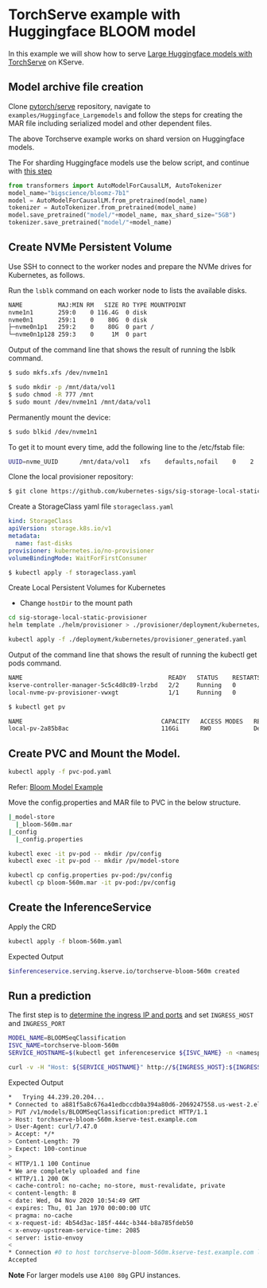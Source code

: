 # TorchServe example with Huggingface BLOOM model
In this example we will show how to serve [Large Huggingface models with TorchServe](https://github.com/pytorch/serve/tree/master/examples/Huggingface_Largemodels)
on KServe.

## Model archive file creation

Clone [pytorch/serve](https://github.com/pytorch/serve) repository,
navigate to `examples/Huggingface_Largemodels` and follow the steps for creating the MAR file including serialized model and other dependent files.

The above Torchserve example works on shard version on Huggingface models.

The For sharding Huggingface models use the below script, and continue with [this step](https://github.com/pytorch/serve/tree/master/examples/Huggingface_Largemodels#step-2-compress-downloaded-model)

```python
from transformers import AutoModelForCausalLM, AutoTokenizer
model_name="bigscience/bloomz-7b1"
model = AutoModelForCausalLM.from_pretrained(model_name)
tokenizer = AutoTokenizer.from_pretrained(model_name)
model.save_pretrained("model/"+model_name, max_shard_size="5GB")
tokenizer.save_pretrained("model/"+model_name)
```

## Create NVMe Persistent Volume

Use SSH to connect to the worker nodes and prepare the NVMe drives for Kubernetes, as follows.

Run the `lsblk`  command on each worker node to lists the available disks. 

```bash
NAME          MAJ:MIN RM   SIZE RO TYPE MOUNTPOINT
nvme1n1       259:0    0 116.4G  0 disk 
nvme0n1       259:1    0    80G  0 disk 
├─nvme0n1p1   259:2    0    80G  0 part /
└─nvme0n1p128 259:3    0     1M  0 part 
```

Output of the command line that shows the result of running the lsblk command.


```bash
$ sudo mkfs.xfs /dev/nvme1n1
```

```bash
$ sudo mkdir -p /mnt/data/vol1
$ sudo chmod -R 777 /mnt     
$ sudo mount /dev/nvme1n1 /mnt/data/vol1
```

Permanently mount the device:

```bash
$ sudo blkid /dev/nvme1n1
```

To get it to mount every time, add the following line to the /etc/fstab file:

```bash
UUID=nvme_UUID      /mnt/data/vol1   xfs    defaults,nofail    0    2
```

Clone the local provisioner repository:

```bash
$ git clone https://github.com/kubernetes-sigs/sig-storage-local-static-provisioner.git
```

Create a StorageClass yaml file `storageclass.yaml`

```yaml
kind: StorageClass
apiVersion: storage.k8s.io/v1
metadata:
  name: fast-disks
provisioner: kubernetes.io/no-provisioner
volumeBindingMode: WaitForFirstConsumer
```

```bash
$ kubectl apply -f storageclass.yaml
```

Create Local Persistent Volumes for Kubernetes

- Change `hostDir` to the mount path

```bash
cd sig-storage-local-static-provisioner
helm template ./helm/provisioner > ./provisioner/deployment/kubernetes/provisioner_generated.yaml

kubectl apply -f ./deployment/kubernetes/provisioner_generated.yaml
```

Output of the command line that shows the result of running the kubectl get pods command.

```bash
NAME                                         READY   STATUS    RESTARTS   AGE
kserve-controller-manager-5c5c4d8c89-lrzbd   2/2     Running   0          4d2h
local-nvme-pv-provisioner-vwxgt              1/1     Running   0          16m
```

```bash
$ kubectl get pv

NAME                                       CAPACITY   ACCESS MODES   RECLAIM POLICY   STATUS      CLAIM                     STORAGECLASS   REASON   AGE
local-pv-2a85b8ac                          116Gi      RWO            Delete           Bound       kserve-test/model-cache   fast-disks              4d3h
```
## Create PVC and Mount the Model.

```bash
kubectl apply -f pvc-pod.yaml
```

Refer: [Bloom Model Example](https://github.com/pytorch/serve/tree/master/examples/Huggingface_Largemodels)

Move the config.properties and MAR file to PVC in the below structure.

```bash
|_model-store
  |_bloom-560m.mar
|_config
  |_config.properties
```

```bash
kubectl exec -it pv-pod -- mkdir /pv/config
kubectl exec -it pv-pod -- mkdir /pv/model-store

kubectl cp config.properties pv-pod:/pv/config
kubectl cp bloom-560m.mar -it pv-pod:/pv/config
```

## Create the InferenceService

Apply the CRD

```bash
kubectl apply -f bloom-560m.yaml
```

Expected Output

```bash
$inferenceservice.serving.kserve.io/torchserve-bloom-560m created
```

## Run a prediction

The first step is to [determine the ingress IP and ports](https://kserve.github.io/website/0.10/get_started/first_isvc/#4-determine-the-ingress-ip-and-ports) and set `INGRESS_HOST` and `INGRESS_PORT`

```bash
MODEL_NAME=BLOOMSeqClassification
ISVC_NAME=torchserve-bloom-560m
SERVICE_HOSTNAME=$(kubectl get inferenceservice ${ISVC_NAME} -n <namespace> -o jsonpath='{.status.url}' | cut -d "/" -f 3)

curl -v -H "Host: ${SERVICE_HOSTNAME}" http://${INGRESS_HOST}:${INGRESS_PORT}/v1/models/${MODEL_NAME}:predict -d ./sample_text.txt
```

Expected Output

```bash
*   Trying 44.239.20.204...
* Connected to a881f5a8c676a41edbccdb0a394a80d6-2069247558.us-west-2.elb.amazonaws.com (44.239.20.204) port 80 (#0)
> PUT /v1/models/BLOOMSeqClassification:predict HTTP/1.1
> Host: torchserve-bloom-560m.kserve-test.example.com
> User-Agent: curl/7.47.0
> Accept: */*
> Content-Length: 79
> Expect: 100-continue
>
< HTTP/1.1 100 Continue
* We are completely uploaded and fine
< HTTP/1.1 200 OK
< cache-control: no-cache; no-store, must-revalidate, private
< content-length: 8
< date: Wed, 04 Nov 2020 10:54:49 GMT
< expires: Thu, 01 Jan 1970 00:00:00 UTC
< pragma: no-cache
< x-request-id: 4b54d3ac-185f-444c-b344-b8a785fdeb50
< x-envoy-upstream-service-time: 2085
< server: istio-envoy
<
* Connection #0 to host torchserve-bloom-560m.kserve-test.example.com left intact
Accepted
```

**__Note__** For larger models use `A100 80g` GPU instances. 